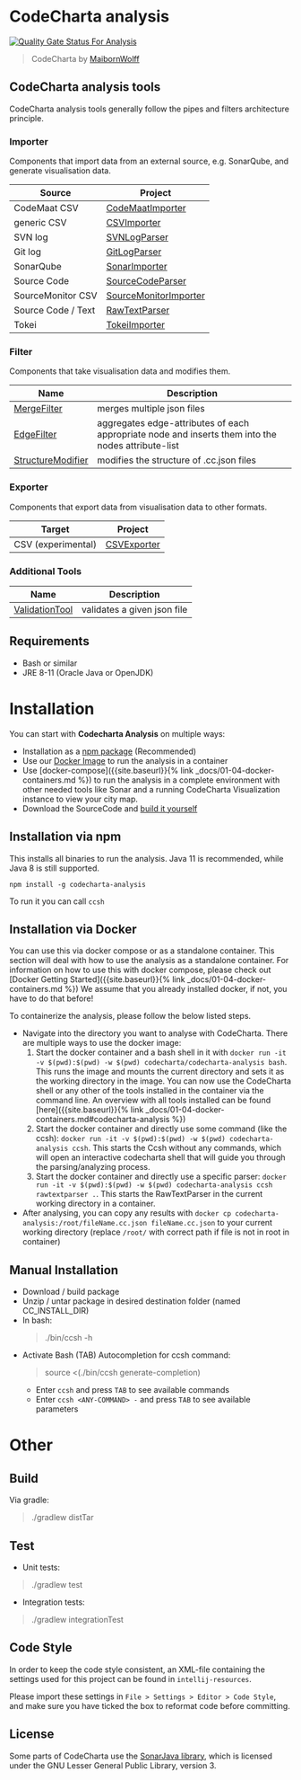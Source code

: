 # CodeCharta analysis

[![Quality Gate Status For Analysis](https://sonarcloud.io/api/project_badges/measure?project=maibornwolff-gmbh_codecharta_analysis&metric=alert_status)](https://sonarcloud.io/summary/new_code?id=maibornwolff-gmbh_codecharta_analysis)

> CodeCharta by [MaibornWolff](https://www.maibornwolff.de)

## CodeCharta analysis tools

CodeCharta analysis tools generally follow the pipes and filters architecture principle.

### Importer

Components that import data from an external source, e.g. SonarQube, and generate visualisation data.

| Source             | Project                                               |
| ------------------ | ----------------------------------------------------- |
| CodeMaat CSV       | [CodeMaatImporter](import/CodeMaatImporter/README.md) |
| generic CSV        | [CSVImporter](import/CSVImporter/README.md)           |
| SVN log            | [SVNLogParser](import/SVNLogParser/README.md)         |
| Git log            | [GitLogParser](import/GitLogParser/README.md)         |
| SonarQube          | [SonarImporter](import/SonarImporter/README.md)       |
| Source Code        | [SourceCodeParser](import/SourceCodeParser/README.md) |
| SourceMonitor CSV  | [SourceMonitorImporter](import/CSVImporter/README.md) |
| Source Code / Text | [RawTextParser](parser/RawTextParser/README.md)       |
| Tokei              | [TokeiImporter](import/TokeiImporter/README.md)       |

### Filter

Components that take visualisation data and modifies them.

| Name                                                    | Description                                                                                        |
| ------------------------------------------------------- | -------------------------------------------------------------------------------------------------- |
| [MergeFilter](filter/MergeFilter/README.md)             | merges multiple json files                                                                         |
| [EdgeFilter](filter/EdgeFilter/README.md)               | aggregates edge-attributes of each appropriate node and inserts them into the nodes attribute-list |
| [StructureModifier](filter/StructureModifier/README.md) | modifies the structure of .cc.json files                                                           |

### Exporter

Components that export data from visualisation data to other formats.

| Target             | Project                                     |
| ------------------ | ------------------------------------------- |
| CSV (experimental) | [CSVExporter](export/CSVExporter/README.md) |

### Additional Tools

| Name                                             | Description                 |
| ------------------------------------------------ | --------------------------- |
| [ValidationTool](tools/ValidationTool/README.md) | validates a given json file |

## Requirements

-   Bash or similar
-   JRE 8-11 (Oracle Java or OpenJDK)

# Installation

You can start with **Codecharta Analysis** on multiple ways:

-   Installation as a [npm package](#installation-via-npm) (Recommended)
-   Use our [Docker Image](#installation-via-docker) to run the analysis in a container
-   Use [docker-compose]({{site.baseurl}}{% link _docs/01-04-docker-containers.md %}) to run the analysis in a complete environment with other needed tools like Sonar and a running CodeCharta Visualization instance to view your city map.
-   Download the SourceCode and [build it yourself](#manual-installation)

## Installation via npm

This installs all binaries to run the analysis. Java 11 is recommended, while Java 8 is still supported.

`npm install -g codecharta-analysis`

To run it you can call `ccsh`

## Installation via Docker

You can use this via docker compose or as a standalone container. This section will deal with how to use the analysis as a standalone container. For information on how to use this with docker compose, please check out [Docker Getting Started]({{site.baseurl}}{% link _docs/01-04-docker-containers.md %})
We assume that you already installed docker, if not, you have to do that before!

To containerize the analysis, please follow the below listed steps.

-   Navigate into the directory you want to analyse with CodeCharta. There are multiple ways to use the docker image:
    1. Start the docker container and a bash shell in it with `docker run -it -v $(pwd):$(pwd) -w $(pwd) codecharta/codecharta-analysis bash`. This runs the image and mounts the current directory and sets it as the working directory in the image. You can now use the CodeCharta shell or any other of the tools installed in the container via the command line. An overview with all tools installed can be found [here]({{site.baseurl}}{% link _docs/01-04-docker-containers.md#codecharta-analysis %})
    2. Start the docker container and directly use some command (like the ccsh): `docker run -it -v $(pwd):$(pwd) -w $(pwd) codecharta-analysis ccsh`. This starts the Ccsh without any commands, which will open an interactive codecharta shell that will guide you through the parsing/analyzing process.
    3. Start the docker container and directly use a specific parser: `docker run -it -v $(pwd):$(pwd) -w $(pwd) codecharta-analysis ccsh rawtextparser .`. This starts the RawTextParser in the current working directory in a container.
-   After analysing, you can copy any results with `docker cp codecharta-analysis:/root/fileName.cc.json fileName.cc.json` to your current working directory (replace `/root/` with correct path if file is not in root in container)

## Manual Installation

-   Download / build package
-   Unzip / untar package in desired destination folder (named CC_INSTALL_DIR)
-   In bash:
    > ./bin/ccsh -h
-   Activate Bash (TAB) Autocompletion for ccsh command:
    > source <(./bin/ccsh generate-completion)
    -   Enter `ccsh` and press `TAB` to see available commands
    -   Enter `ccsh <ANY-COMMAND> -` and press `TAB` to see available parameters

# Other

## Build

Via gradle:

> ./gradlew distTar

## Test

-   Unit tests:

> ./gradlew test

-   Integration tests:

> ./gradlew integrationTest

## Code Style

In order to keep the code style consistent, an XML-file containing the settings used for this project can be found in `intellij-resources`.

Please import these settings in `File > Settings > Editor > Code Style`, and make sure you have ticked the box to reformat code before committing.

## License

Some parts of CodeCharta use the [SonarJava library](https://github.com/SonarSource/sonar-java/), which is licensed under the GNU Lesser General Public Library, version 3.
